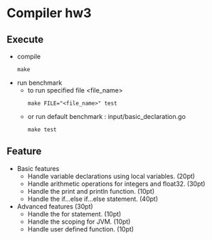 # Compiler hw3

## Execute
* compile
    ```
    make
    ```
* run benchmark
    * to run specified file <file_name>
        ```
        make FILE="<file_name>" test
        ```
    * or run default benchmark : input/basic_declaration.go
        ```
        make test
        ```

## Feature
* Basic features 
    * Handle variable declarations using local variables. (20pt)
    * Handle arithmetic operations for integers and float32. (30pt)
    * Handle the print and println function. (10pt)
    * Handle the if...else if...else statement. (40pt)
* Advanced features (30pt)
    * Handle the for statement. (10pt)
    * Handle the scoping for JVM. (10pt)
    * Handle user defined function. (10pt)
